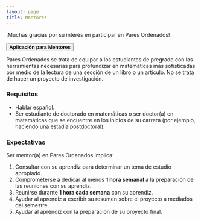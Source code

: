 ```yaml
---
layout: page
title: Mentores
---
```


¡Muchas gracias por su interés en participar en Pares Ordenados!

<span onclick="window.open('https://duke.qualtrics.com/jfe/form/SV_cNk6422OZJ29vKu')" style="cursor: pointer">
    <button class="button1"><b>Aplicación para Mentores</b></button>
</span>

Pares Ordenados se trata de equipar a los estudiantes de pregrado con las herramientas necesarias para profundizar en matemáticas más sofisticadas por medio de la lectura de una sección de un libro o un artículo. No se trata de hacer un proyecto de investigación.

### Requisitos
- Hablar español.
- Ser estudiante de doctorado en matemáticas o ser doctor(a) en matemáticas que se encuentre en los inicios de su carrera (por ejemplo, haciendo una estadía postdoctoral).

### Expectativas
Ser mentor(a) en Pares Ordenados implica:
1. Consultar con su aprendiz para determinar un tema de estudio apropiado.
2. Comprometerse a dedicar al menos <b>1 hora semanal</b> a la preparación de las reuniones con su aprendiz.
3. Reunirse durante <b>1 hora cada semana</b> con su aprendiz.
4. Ayudar al aprendiz a escribir su resumen sobre el proyecto a mediados del semestre.
5. Ayudar al aprendiz con la preparación de su proyecto final.
